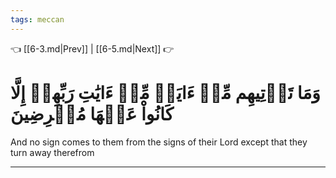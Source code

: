 ```yaml
---
tags: meccan
---
```


👈 [[6-3.md|Prev]] | [[6-5.md|Next]] 👉

# وَمَا تَأۡتِيهِم مِّنۡ ءَايَةٖ مِّنۡ ءَايَٰتِ رَبِّهِمۡ إِلَّا كَانُواْ عَنۡهَا مُعۡرِضِينَ

And no sign comes to them from the signs of their Lord except that they turn away therefrom

---

